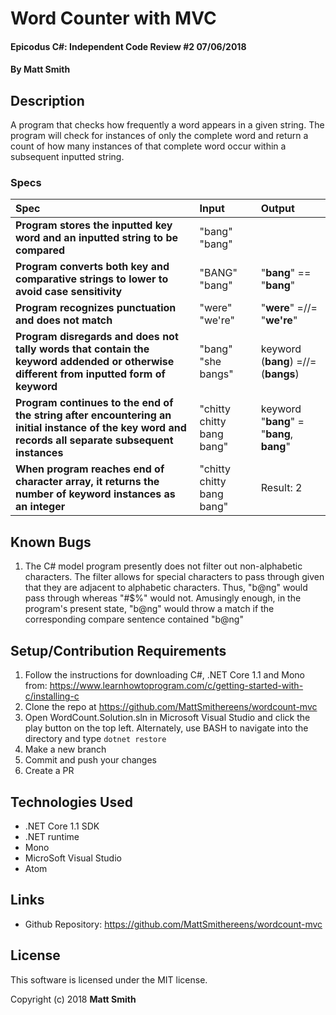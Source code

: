 # Word Counter with MVC

#### Epicodus C#: Independent Code Review #2 07/06/2018

#### By Matt Smith

## Description

A program that checks how frequently a word appears in a given string. The program will check for instances of only the complete word and return a count of how many instances of that complete word occur within a subsequent inputted string.


### Specs
| Spec | Input | Output |
| :-------------     | :------------- | :------------- |
| **Program stores the inputted key word and an inputted string to be compared**|  "bang" "bang" |  |
| **Program converts both key and comparative strings to lower to avoid case sensitivity**|  "BANG" "bang" | "**bang**" == "**bang**" |
| **Program recognizes punctuation and does not match**|  "were" "we're" | "**were**" =//= "**we're**" |
| **Program disregards and does not tally words that contain the keyword addended or otherwise different from inputted form of keyword**| "bang" "she bangs" | keyword (**bang**) =//= (**bangs**) |
| **Program continues to the end of the string after encountering an initial instance of the key word and records all separate subsequent instances**| "chitty chitty bang bang" | keyword "**bang**" = "**bang**, **bang**" |
| **When program reaches end of character array, it returns the number of keyword instances as an integer**| "chitty chitty bang bang" | Result: 2 |

## Known Bugs

1. The C# model program presently does not filter out non-alphabetic characters.  The filter allows for special characters to pass through given that they are adjacent to alphabetic characters.  Thus, "b@ng" would pass through whereas "#$%" would not.  Amusingly enough, in the program's present state, "b@ng" would throw a match if the corresponding compare sentence contained "b@ng"

## Setup/Contribution Requirements

1. Follow the instructions for downloading C#, .NET Core 1.1 and Mono from: https://www.learnhowtoprogram.com/c/getting-started-with-c/installing-c
1. Clone the repo at https://github.com/MattSmithereens/wordcount-mvc
1. Open WordCount.Solution.sln in Microsoft Visual Studio and click the play button on the top left.  Alternately, use BASH to navigate into the directory and type `dotnet restore`
1. Make a new branch
1. Commit and push your changes
1. Create a PR

## Technologies Used

* .NET Core 1.1 SDK
* .NET runtime
* Mono
* MicroSoft Visual Studio
* Atom

## Links

* Github Repository: https://github.com/MattSmithereens/wordcount-mvc

## License

This software is licensed under the MIT license.

Copyright (c) 2018 **Matt Smith**
